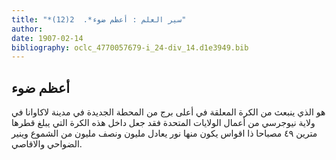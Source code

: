 ```yaml
---
title: "*سير العلم : أعظم ضوء*.  2(12)"
author: 
date: 1907-02-14
bibliography: oclc_4770057679-i_24-div_14.d1e3949.bib
---
```




##  أعظم ضوء 


  هو الذي ينبعث من الكرة المعلقة في أعلى برج من المحطة الجديدة في مدينة لاكاوانا في ولاية نيوجرسي من أعمال الولايات المتحدة فقد جعل داخل هذه الكرة التي يبلغ قطرها مترين  ٤٩  مصباحا ذا اقواس يكون منها نور يعادل مليون ونصف مليون من الشموع وينير الضواحي والاقاصي. 
